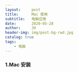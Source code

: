 ```yaml
---
layout:     post
title:      Mac 使用
subtitle:   电脑应用
date:       2020-05-28
author:     JH
header-img: img/post-bg-rwd.jpg
catalog: true
tags:
    - 电脑
---
```


### 1.Mac 安装

#### 